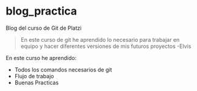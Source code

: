 # blog_practica
Blog del curso de Git de Platzi

>En este curso de git he aprendido lo necesario para trabajar en equipo y hacer diferentes versiones de mis futuros proyectos
>-Elvis

En este curso he aprendido:
* Todos los comandos necesarios de git
* Flujo de trabajo
* Buenas Practicas